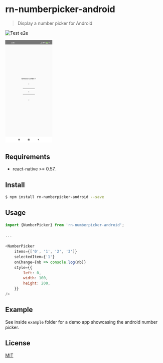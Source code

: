 # rn-numberpicker-android

> Display a number picker for Android

![Test e2e](https://github.com/Merlier/rn-numberpicker-android/workflows/Test%20e2e/badge.svg?branch=main)

<img src="./screenshots/screen_1.png" width="150">

## Requirements

* react-native >= 0.57.

## Install

```bash
$ npm install rn-numberpicker-android --save
```

## Usage

```javascript
import {NumberPicker} from 'rn-numberpicker-android';

...

<NumberPicker
    items={['0', '1', '2', '3']}
    selectedItem={'1'}
    onChange={nb => console.log(nb)}
    style={{
        left: 0,
        width: 100,
        height: 200,
    }}
/>

```


## Example

See inside `example` folder for a demo app showcasing the android number picker.

## License

[MIT](https://github.com/merlier/httpdumper/blob/main/LICENSE)
